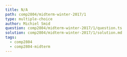 ```yaml
---
title: N/A
path: comp2804/midterm-winter-2017/1
type: multiple-choice
author: Michiel Smid
question: comp2804/midterm-winter-2017/1/question.ts
solution: comp2804/midterm-winter-2017/1/solution.md
tags:
  - comp2804
  - comp2804-midterm
---
```

